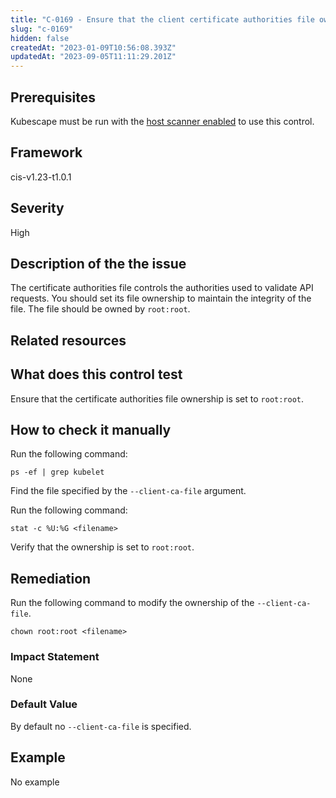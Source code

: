 ```yaml
---
title: "C-0169 - Ensure that the client certificate authorities file ownership is set to root:root"
slug: "c-0169"
hidden: false
createdAt: "2023-01-09T10:56:08.393Z"
updatedAt: "2023-09-05T11:11:29.201Z"
---
```

## Prerequisites
Kubescape must be run with the [host scanner enabled](/docs/scanning/#the-host-scanner) to use this control.
## Framework
cis-v1.23-t1.0.1
## Severity
High
## Description of the the issue
The certificate authorities file controls the authorities used to validate API requests. You should set its file ownership to maintain the integrity of the file. The file should be owned by `root:root`.
## Related resources

## What does this control test
Ensure that the certificate authorities file ownership is set to `root:root`.
## How to check it manually
Run the following command:

 
```
ps -ef | grep kubelet

```
 Find the file specified by the `--client-ca-file` argument.

 Run the following command:

 
```
stat -c %U:%G <filename>

```
 Verify that the ownership is set to `root:root`.
## Remediation
Run the following command to modify the ownership of the `--client-ca-file`.

 
```
chown root:root <filename>

```
### Impact Statement
None
### Default Value
By default no `--client-ca-file` is specified.
## Example
No example
